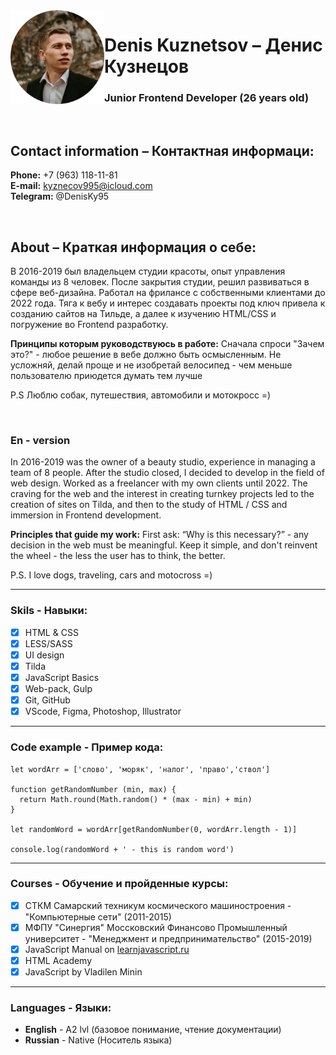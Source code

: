 <img src="avatar.png" width="150px" align="left">

# Denis Kuznetsov – Денис Кузнецов

### Junior Frontend Developer (26 years old)

<br>


## Contact information – Контактная информаци:

**Phone:** +7 (963) 118-11-81 \
**E-mail:** kyznecov995@icloud.com \
**Telegram:** @DenisKy95

<br>

## About – Краткая информация о себе:

В 2016-2019 был владельцем студии красоты, опыт управления команды из 8 человек. После закрытия студии, решил развиваться в сфере веб-дизайна. Работал на фрилансе с собственными клиентами до 2022 года. Тяга к вебу и интерес создавать проекты под ключ привела к созданию сайтов на Тильде, а далее к изучению HTML/CSS и погружение во Frontend разработку. 

**Принципы которым руководствуюсь в работе:** 
Сначала спроси "Зачем это?" - любое решение в вебе должно быть осмысленным. 
Не усложняй, делай проще и не изобретай велосипед - чем меньше пользователю приюдется думать тем лучше

P.S Люблю собак, путешествия, автомобили и мотокросс =)

<br>

### En - version

In 2016-2019 was the owner of a beauty studio, experience in managing a team of 8 people. After the studio closed, I decided to develop in the field of web design. Worked as a freelancer with my own clients until 2022. The craving for the web and the interest in creating turnkey projects led to the creation of sites on Tilda, and then to the study of HTML / CSS and immersion in Frontend development.

**Principles that guide my work:**
First ask: “Why is this necessary?” - any decision in the web must be meaningful.
Keep it simple, and don't reinvent the wheel - the less the user has to think, the better.

P.S. I love dogs, traveling, cars and motocross =)

*********

### Skils - Навыки:

* [x] HTML & CSS
* [x] LESS/SASS
* [x] UI design
* [x] Tilda
* [x] JavaScript Basics
* [x] Web-pack, Gulp
* [x] Git, GitHub
* [x] VScode, Figma, Photoshop, Illustrator

*********

### Code example - Пример кода:

```
let wordArr = ['слово', 'моряк', 'налог', 'право','ствол']

function getRandomNumber (min, max) {
  return Math.round(Math.random() * (max - min) + min)
}

let randomWord = wordArr[getRandomNumber(0, wordArr.length - 1)]

console.log(randomWord + ' - this is random word')

```

*********

### Courses - Обучение и пройденные курсы:

* [x] СТКМ Самарский техникум космического машиностроения - "Компьютерные сети" (2011-2015)
* [x] МФПУ "Синергия" Моссковский Финансово Промышленный университет - "Менеджмент и предпринимательство" (2015-2019)
* [x] JavaScript Manual on [learnjavascript.ru](https://learn.javascript.ru/ "Бесплатный учебник по изучению JavaScript")
* [x] HTML Academy
* [x] JavaScript by Vladilen Minin

*********

### Languages - Языки:

* **English** - A2 lvl (базовое понимание, чтение документации) 
* **Russian** - Native (Носитель языка)
